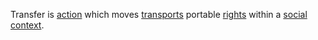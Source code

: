 Transfer is [action](https://github.com/gcassel/Modular-Organization-Terminology/blob/master/terms/action.md) which moves [transports](https://github.com/gcassel/Modular-Organization-Terminology/blob/master/terms/transport.md) portable [rights](https://github.com/gcassel/Modular-Organization-Terminology/blob/master/terms/right.md) within a [social](https://github.com/gcassel/Modular-Organization-Terminology/blob/master/terms/social.md) [context](https://github.com/gcassel/Modular-Organization-Terminology/blob/master/terms/context.md).
